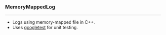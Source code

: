 ### MemoryMappedLog
-------------------
* Logs using memory-mapped file in C++.
* Uses [googletest](https://github.com/google/googletest) for unit testing.
